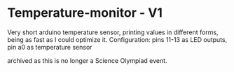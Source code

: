 # Temperature-monitor - V1
Very short arduino temperature sensor, printing values in different forms, being as fast as I could optimize it.
Configuration:
pins 11-13 as LED outputs, pin a0 as temperature sensor

archived as this is no longer a Science Olympiad event.
